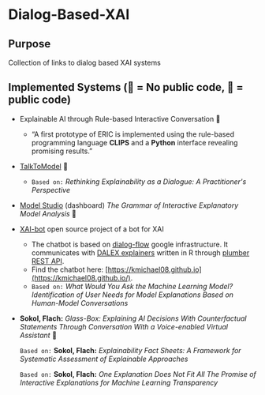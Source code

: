 # Dialog-Based-XAI

## Purpose
Collection of links to dialog based XAI systems

## Implemented Systems (🔐 = No public code, 👐 = public code)

- Explainable AI through Rule-based Interactive Conversation 🔐
    - “A first prototype of ERIC is implemented using the rule-based programming
    language **CLIPS** and a **Python** interface revealing promising results.”
- [TalkToModel](https://github.com/dylan-slack/TalkToModel) 👐
    - `Based on:` *Rethinking Explainability as a Dialogue: A Practitioner's Perspective*
- [Model Studio](https://github.com/ModelOriented/modelStudio) (dashboard) *The Grammar of Interactive Explanatory Model Analysis* 👐
- [XAI-bot](https://github.com/ModelOriented/xaibot/blob/master/xaibot2.gif) open source project of a bot for XAI
    - The chatbot is based on [dialog-flow](https://dialogflow.com/) google infrastructure. It communicates with [DALEX explainers](https://github.com/pbiecek/DALEX/) written in R through [plumber REST API](https://www.rplumber.io/docs/rendering-and-output.html).
    - Find the chatbot here: [https://kmichael08.github.io](https://kmichael08.github.io/).
    - `Based on:` *What Would You Ask the Machine Learning Model? Identification of User Needs for Model Explanations Based on Human-Model Conversations*
- **Sokol, Flach:** *Glass-Box: Explaining AI Decisions With Counterfactual Statements Through Conversation With a Voice-enabled Virtual Assistant* 🔐
    
    `Based on:` **Sokol, Flach:** *Explainability Fact Sheets: A Framework for Systematic Assessment of Explainable Approaches*
    
    `Based on:` **Sokol, Flach:** *One Explanation Does Not Fit All The Promise of Interactive Explanations for Machine Learning Transparency*
